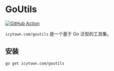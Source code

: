 # GoUtils

[![GitHub Action](https://github.com/MegaShow/goutils/actions/workflows/main.yaml/badge.svg)](https://github.com/MegaShow/goutils/actions/workflows/main.yaml)

`icytown.com/goutils` 是一个基于 Go 泛型的工具集。

## 安装

```sh
go get icytown.com/goutils
```
